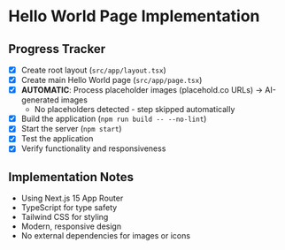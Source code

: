 # Hello World Page Implementation

## Progress Tracker

- [x] Create root layout (`src/app/layout.tsx`)
- [x] Create main Hello World page (`src/app/page.tsx`)
- [x] **AUTOMATIC**: Process placeholder images (placehold.co URLs) → AI-generated images
  - No placeholders detected - step skipped automatically
- [x] Build the application (`npm run build -- --no-lint`)
- [x] Start the server (`npm start`)
- [x] Test the application
- [x] Verify functionality and responsiveness

## Implementation Notes
- Using Next.js 15 App Router
- TypeScript for type safety
- Tailwind CSS for styling
- Modern, responsive design
- No external dependencies for images or icons